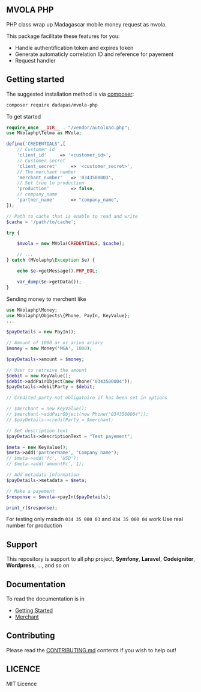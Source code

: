 ## MVOLA PHP

PHP class wrap up Madagascar mobile money request as mvola.

This package facilitate these features for you:

 * Handle authentification token and expires token
 * Generate automaticly correlation ID and reference for payement
 * Request handler 

## Getting started

The suggested installation method is via [composer](https://getcomposer.org/):

```sh
composer require dadapas/mvola-php
```

To get started

```php
require_once __DIR__ . "/vendor/autoload.php";
use MVolaphp\Telma as MVola;

define('CREDENTIALS',[
	// Customer id
	'client_id'		=> '<customer_id>',
	// Customer secret
	'client_secret'		=> '<customer_secret>',
	// The merchant number
	'merchant_number'	=> '0343500003',
	// Set true to production
	'production'	  	=> false,
	// company_name
	'partner_name'		=> "company_name",
]);

// Path to cache that is enable to read and write
$cache = '/path/to/cache';

try {

	$mvola = new MVola(CREDENTIALS, $cache);

	// ...
} catch (MVolaphp\Exception $e) {

	echo $e->getMessage().PHP_EOL;

	var_dump($e->getData());
}

```

Sending money to merchent like
```php
use MVolaphp\Money;
use MVolaphp\Objects\{Phone, PayIn, KeyValue};
...

$payDetails = new PayIn();

// Amount of 1000 ar or arivo ariary
$money = new Money('MGA', 1000);

$payDetails->amount = $money;

// User to retreive the amount
$debit = new KeyValue();
$debit->addPairObject(new Phone("0343500004"));
$payDetails->debitParty = $debit;

// Credited party not obligatoire if has been set in options

// $merchant = new KeyValue();
// $merchant->addPairObject(new Phone("0343500004"));
// $payDetails->creditParty = $merchant;

// Set description text
$payDetails->descriptionText = "Test payement";

$meta = new KeyValue();
$meta->add('partnerName', "Company name");
// $meta->add('fc', 'USD');
// $meta->add('amountFc', 1);

// Add metadata information
$payDetails->metadata = $meta;

// Make a payement 	
$response = $mvola->payIn($payDetails);

print_r($response);
```

For testing only msisdn `034 35 000 03` and `034 35 000 04` work
Use real number for production

## Support
This repository is support to all php project, **Symfony**, **Laravel**, **Codeigniter**, **Wordpress**, ..., and so on

## Documentation

To read the documentation is in
* [Getting Started](docs/getting-started.md)
* [Merchant](docs/merchent.md)

## Contributing

Please read the [CONTRIBUTING.md](CONTRIBUTING.md) contents if you wish to help out!


## LICENCE
MIT Licence
